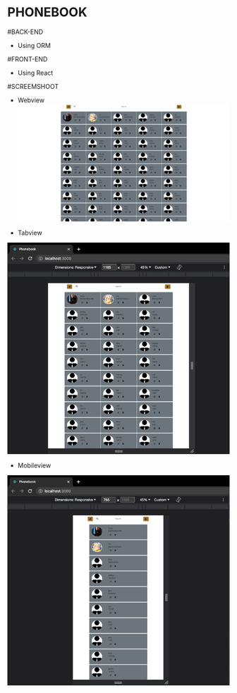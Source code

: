 # PHONEBOOK
#BACK-END  
- Using ORM

#FRONT-END
- Using React

#SCREEMSHOOT 
- Webview
![alt text](https://github.com/Dean12-web/PHONEBOOK/blob/main/screenshoot/WebView.png)

- Tabview
  
![alt text](https://github.com/Dean12-web/PHONEBOOK/blob/main/screenshoot/Tabview.png)

- Mobileview
  
![alt text](https://github.com/Dean12-web/PHONEBOOK/blob/main/screenshoot/MobileView.png)

